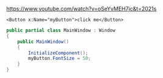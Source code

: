 https://www.youtube.com/watch?v=oSeYvMEH7jc&t=2021s



```xaml
<Button x:Name="myButton">click me</Button>
```

```cs
public partial class MainWindow : Window
{
    public MainWindow()
    {
        InitializeComponent();
        myButton.FontSize = 50;
    }
}
```

